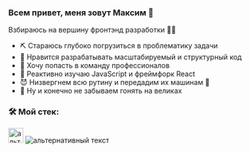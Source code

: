 ### Всем привет, меня зовут Максим 👋
Взбираюсь на вершину фронтэнд разработки 🧗‍♂️
<!--
**maxiair1/maxiair1** is a ✨ _special_ ✨ repository because its `README.md` (this file) appears on your GitHub profile.

Here are some ideas to get you started:

- 🔭 I’m currently working on ...
- 🌱 I’m currently learning ...
- 👯 I’m looking to collaborate on ...
- 🤔 I’m looking for help with ...
- 💬 Ask me about ...
- 📫 How to reach me: ...
- 😄 Pronouns: ...
- ⚡ Fun fact: ...
-->
- ⛏️ Стараюсь глубоко погрузиться в проблематику задачи
- 🧠 Нравится разрабатывать масштабируемый и структурный код
- 💪 Хочу попасть в команду профессионалов
- 🚀 Реактивно изучаю JavaScript и фреймфорк React
- 😈 Низвергнем всю рутину и передадим их машинам 🤖
- 🚴 Ну и конечно не забываем гонять на великах 

### 🛠️ Мой стек:
<img src="https://user-images.githubusercontent.com/59952488/169035244-ba874d72-ebde-4c75-818b-91da63add0ab.svg" alt="альтернативный текст" height="30">
<img src="[путь к файлу](https://www.flaticon.com/free-icon/physics_1126012)" alt="альтернативный текст">
